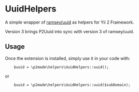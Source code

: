 UuidHelpers
===========

A simple wrapper of [ramsey/uuid](https://github.com/ramsey/uuid) as helpers for Yii 2 Framework.

Version 3 brings P2Uuid into sync with version 3 of ramsey/uuid.

Usage
-----

Once the extension is installed, simply use it in your code with:

```
	$uuid = \p2made\helpers\UuidHelpers::uuid();
```

or

```	
	$uuid = \p2made\helpers\UuidHelpers::uuid($subDomain);
```
